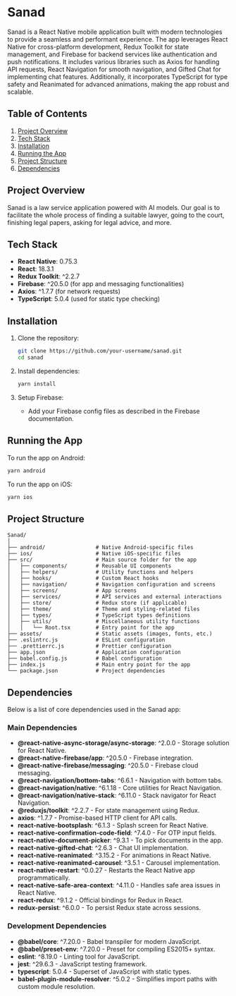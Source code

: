 # Sanad

Sanad is a React Native mobile application built with modern technologies to provide a seamless and performant experience. The app leverages React Native for cross-platform development, Redux Toolkit for state management, and Firebase for backend services like authentication and push notifications. It includes various libraries such as Axios for handling API requests, React Navigation for smooth navigation, and Gifted Chat for implementing chat features. Additionally, it incorporates TypeScript for type safety and Reanimated for advanced animations, making the app robust and scalable.

## Table of Contents

1. [Project Overview](#project-overview)
2. [Tech Stack](#tech-stack)
3. [Installation](#installation)
4. [Running the App](#running-the-app)
5. [Project Structure](#project-structure)
6. [Dependencies](#dependencies)

## Project Overview

Sanad is a law service application powered with AI models. Our goal is to facilitate the whole process of finding a suitable lawyer, going to the court, finishing legal papers, asking for legal advice, and more.

## Tech Stack

- **React Native**: 0.75.3
- **React**: 18.3.1
- **Redux Toolkit**: ^2.2.7
- **Firebase**: ^20.5.0 (for app and messaging functionalities)
- **Axios**: ^1.7.7 (for network requests)
- **TypeScript**: 5.0.4 (used for static type checking)

## Installation

1. Clone the repository:

   ```bash
   git clone https://github.com/your-username/sanad.git
   cd sanad
   ```

2. Install dependencies:

   ```bash
   yarn install
   ```

3. Setup Firebase:
   - Add your Firebase config files as described in the Firebase documentation.

## Running the App

To run the app on Android:

```bash
yarn android
```

To run the app on iOS:

```bash
yarn ios
```

## Project Structure

```
Sanad/
│
├── android/                # Native Android-specific files
├── ios/                    # Native iOS-specific files
├── src/                    # Main source folder for the app
│   ├── components/         # Reusable UI components
│   ├── helpers/            # Utility functions and helpers
│   ├── hooks/              # Custom React hooks
│   ├── navigation/         # Navigation configuration and screens
│   ├── screens/            # App screens
│   ├── services/           # API services and external interactions
│   ├── store/              # Redux store (if applicable)
│   ├── theme/              # Theme and styling-related files
│   ├── types/              # TypeScript types definitions
│   ├── utils/              # Miscellaneous utility functions
│   │   └── Root.tsx        # Entry point for the app
├── assets/                 # Static assets (images, fonts, etc.)
├── .eslintrc.js            # ESLint configuration
├── .prettierrc.js          # Prettier configuration
├── app.json                # Application configuration
├── babel.config.js         # Babel configuration
├── index.js                # Main entry point for the app
└── package.json            # Project dependencies
```

## Dependencies

Below is a list of core dependencies used in the Sanad app:

### Main Dependencies

- **@react-native-async-storage/async-storage**: ^2.0.0 - Storage solution for React Native.
- **@react-native-firebase/app**: ^20.5.0 - Firebase integration.
- **@react-native-firebase/messaging**: ^20.5.0 - Firebase cloud messaging.
- **@react-navigation/bottom-tabs**: ^6.6.1 - Navigation with bottom tabs.
- **@react-navigation/native**: ^6.1.18 - Core utilities for React Navigation.
- **@react-navigation/native-stack**: ^6.11.0 - Stack navigator for React Navigation.
- **@reduxjs/toolkit**: ^2.2.7 - For state management using Redux.
- **axios**: ^1.7.7 - Promise-based HTTP client for API calls.
- **react-native-bootsplash**: ^6.1.3 - Splash screen for React Native.
- **react-native-confirmation-code-field**: ^7.4.0 - For OTP input fields.
- **react-native-document-picker**: ^9.3.1 - To pick documents in the app.
- **react-native-gifted-chat**: ^2.6.3 - Chat UI implementation.
- **react-native-reanimated**: ^3.15.2 - For animations in React Native.
- **react-native-reanimated-carousel**: ^3.5.1 - Carousel implementation.
- **react-native-restart**: ^0.0.27 - Restarts the React Native app programmatically.
- **react-native-safe-area-context**: ^4.11.0 - Handles safe area issues in React Native.
- **react-redux**: ^9.1.2 - Official bindings for Redux in React.
- **redux-persist**: ^6.0.0 - To persist Redux state across sessions.

### Development Dependencies

- **@babel/core**: ^7.20.0 - Babel transpiler for modern JavaScript.
- **@babel/preset-env**: ^7.20.0 - Preset for compiling ES2015+ syntax.
- **eslint**: ^8.19.0 - Linting tool for JavaScript.
- **jest**: ^29.6.3 - JavaScript testing framework.
- **typescript**: 5.0.4 - Superset of JavaScript with static types.
- **babel-plugin-module-resolver**: ^5.0.2 - Simplifies import paths with custom module resolution.
